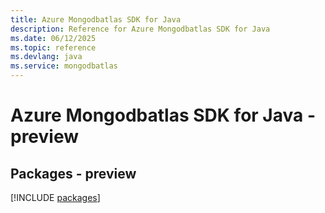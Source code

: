 ```yaml
---
title: Azure Mongodbatlas SDK for Java
description: Reference for Azure Mongodbatlas SDK for Java
ms.date: 06/12/2025
ms.topic: reference
ms.devlang: java
ms.service: mongodbatlas
---
```

# Azure Mongodbatlas SDK for Java - preview
## Packages - preview
[!INCLUDE [packages](mongodbatlas-index.md)]